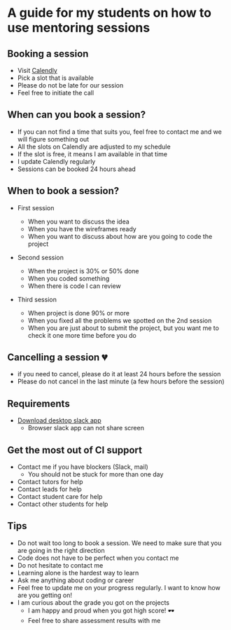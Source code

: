 # A guide for my students on how to use mentoring sessions

## Booking a session
 - Visit [Calendly](https://calendly.com/antonija1023)
 - Pick a slot that is available
 - Please do not be late for our session
 - Feel free to initiate the call

## When can you book a session?
 - If you can not find a time that suits you, feel free to contact me and we will figure something out
 - All the slots on Calendly are adjusted to my schedule
 - If the slot is free, it means I am available in that time
 - I update Calendly regularly
 - Sessions can be booked 24 hours ahead

## When to book a session?
 - First session
   - When you want to discuss the idea
   - When you have the wireframes ready
   - When you want to discuss about how are you going to code the project

 - Second session
   - When the project is 30% or 50% done
   - When you coded something
   - When there is code I can review

 - Third session
   - When project is done 90% or more
   - When you fixed all the problems we spotted on the 2nd session
   - When you are just about to submit the project, but you want me to check it one more time before you do  

## Cancelling a session 💔
 - if you need to cancel, please do it at least 24 hours before the session
 - Please do not cancel in the last minute (a few hours before the session)

## Requirements
  - [Download desktop slack app](https://slack.com/intl/en-hr/downloads)
    - Browser slack app can not share screen

## Get the most out of CI support
 - Contact me if you have blockers (Slack, mail)
   - You should not be stuck for more than one day
 - Contact tutors for help
 - Contact leads for help
 - Contact student care for help
 - Contact other students for help

## Tips
  - Do not wait too long to book a session. We need to make sure that you are going in the right direction
  - Code does not have to be perfect when you contact me
  - Do not hesitate to contact me
  - Learning alone is the hardest way to learn
  - Ask me anything about coding or career
  - Feel free to update me on your progress regularly. I want to know how are you getting on!
  - I am curious about the grade you got on the projects
    - I am happy and proud when you got high score! 🕶️
    - Feel free to share assessment results with me
